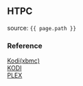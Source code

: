 ## HTPC
source: `{{ page.path }}`


### Reference
[Kodi(xbmc)](https://github.com/xbmc/xbmc)  
[KODI](https://kodi.tv/)  
[PLEX](https://www.plex.tv/)  
